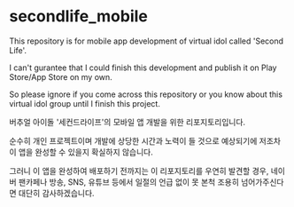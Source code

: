 # secondlife_mobile

This repository is for mobile app development of virtual idol called 'Second Life'.

I can't gurantee that I could finish this development and publish it on Play Store/App Store on my own.

So please ignore if you come across this repository or you know about this virtual idol group until I finish this project.

버추얼 아이돌 '세컨드라이프'의 모바일 앱 개발을 위한 리포지토리입니다.

순수히 개인 프로젝트이며 개발에 상당한 시간과 노력이 들 것으로 예상되기에 저조차 이 앱을 완성할 수 있을지 확실하지 않습니다.

그러니 이 앱을 완성하여 배포하기 전까지는 이 리포지토리를 우연히 발견할 경우, 네이버 팬카페나 방송, SNS, 유튜브 등에서 일절의 언급 없이 못 본척 조용히 넘어가주신다면 대단히 감사하겠습니다.
